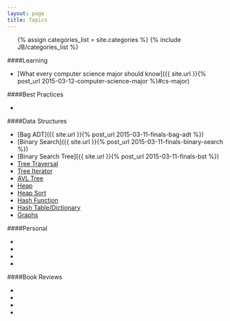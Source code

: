 ```yaml
---
layout: page
title: Topics
---
```


<ul>
  {% assign categories_list = site.categories %}
  {% include JB/categories_list %}
</ul>

####Learning

- [What every computer science major should know]({{ site.url }}{% post_url 2015-03-12-computer-science-major %}#cs-major)

####Best Practices

- []()

####Data Structures

- [Bag ADT]({{ site.url }}{% post_url 2015-03-11-finals-bag-adt %})
- [Binary Search]({{ site.url }}{% post_url 2015-03-11-finals-binary-search %})
- [Binary Search Tree]({{ site.url }}{% post_url 2015-03-11-finals-bst %})
- [Tree Traversal]()
- [Tree Iterator]()
- [AVL Tree]()
- [Heap]()
- [Heap Sort]()
- [Hash Function]()
- [Hash Table/Dictionary]()
- [Graphs]()

####Personal

- []()
- []()
- []()
- []()

####Book Reviews

- []()
- []()
- []()
- []()

